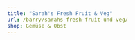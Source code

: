 ```yaml
---
title: "Sarah's Fresh Fruit & Veg"
url: /barry/sarahs-fresh-fruit-und-veg/
shop: Gemüse & Obst
---
```


